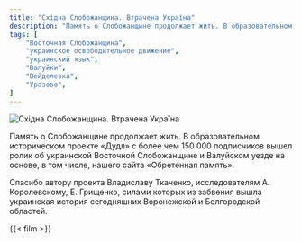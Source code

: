 ```yaml
---
title: "Східна Слобожанщина. Втрачена Україна"
description: "Память о Слобожанщине продолжает жить. В образовательном историческом проекте «Дудл» с более чем 150 000 подписчиков вышел ролик об украинской Восточной Слобожанщине и Валуйском уезде на основе, в том числе, нашего сайта «Обретенная память». Спасибо автору проекта Владиславу Ткаченко, исследователям А. Королевскому, Е. Грищенко, силами которых из забвения вышла украинская история сегодняшних Воронежской и Белгородской областей."
tags: [
    "Восточная Слобожанщина",
    "украинское освободительное движение",
    "украинский язык",
    "Валуйки",
    "Вейделевка",
    "Уразово",
]
---
```


![Східна Слобожанщина. Втрачена Україна](/static/img/ukraine/slobozhanschina.jpg "Східна Слобожанщина. Втрачена Україна")

Память о Слобожанщине продолжает жить. В образовательном историческом проекте «Дудл» с более чем 150 000 подписчиков вышел ролик об украинской Восточной Слобожанщине и Валуйском уезде на основе, в том числе, нашего сайта «Обретенная память».

Спасибо автору проекта Владиславу Ткаченко, исследователям А. Королевскому, Е. Грищенко, силами которых из забвения вышла украинская история сегодняшних Воронежской и Белгородской областей.

{{< film >}}

